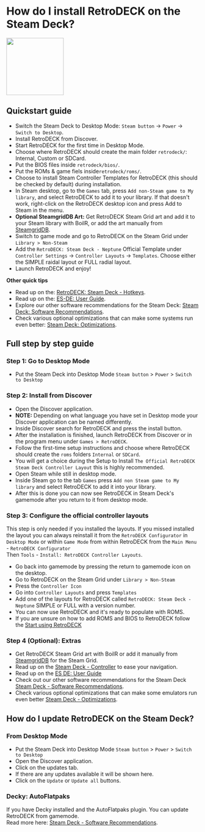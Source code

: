 # How do I install RetroDECK on the Steam Deck?

<img src="../../../wiki_images/logos/steam-deck-logo.png" width="150">

## Quickstart guide

- Switch the Steam Deck to Desktop Mode: `Steam button` -> `Power` -> `Switch to Desktop`.
- Install RetroDECK from Discover.
- Start RetroDECK for the first time in Desktop Mode.
- Choose where RetroDECK should create the main folder `retrodeck/`: Internal, Custom or SDCard.
- Put the BIOS files inside  `retrodeck/bios/`.
- Put the ROMs & game fiels inside`retrodeck/roms/`.
- Choose to install Steam Controller Templates for RetroDECK (this should be checked by default) during installation.
- In Steam desktop, go to the `Games` tab, press `Add non-Steam game to My library`, and select RetroDECK to add it to your library. If that doesn't work, right-click on the RetroDECK desktop icon and press Add to Steam in the menu.
- **Optional SteamgridDB Art:** Get RetroDECK Steam Grid art and add it to your Steam library with BoilR, or add the art manually from [SteamgridDB](https://www.steamgriddb.com/search/grids?term=RetroDeck).
- Switch to game mode and go to RetroDECK on the Steam Grid under `Library > Non-Steam`
- Add the  `RetroDECK: Steam Deck - Neptune` Official Template under `Controller Settings` -> `Controller Layouts` -> `Templates`. Choose either the SIMPLE raidal layout or FULL radial layout. 
- Launch RetroDECK and enjoy!

**Other quick tips**

- Read up on the: [RetroDECK: Steam Deck - Hotkeys](../../wiki_rd_controls/hotkeys-steamdeck-neptune.md).
- Read up on the: [ES-DE: User Guide](../../wiki_system_guides/es-de/esde-guide.md).
- Explore our other software recommendations for the Steam Deck: [Steam Deck: Software Recommendations](../../wiki_devices/steamdeck/steamdeck-software.md).
- Check various optional optimizations that can make some systems run even better: [Steam Deck: Optimizations](../../wiki_devices/steamdeck/steamdeck-optimize.md).


## Full step by step guide

### Step 1: Go to Desktop Mode

- Put the Steam Deck into Desktop Mode `Steam button` > `Power` > `Switch to Desktop`

### Step 2: Install from Discover

- Open the Discover application.
- **NOTE:** Depending on what language you have set in Desktop mode your Discover application can be named differently.
- Inside Discover search for RetroDECK and press the install button.
- After the installation is finished, launch RetroDECK from Discover or in the program menu under `Games > RetroDECK`.
- Follow the first-time setup instructions and choose where RetroDECK should create the `roms` folders `Internal` or `SDCard`.
- You will get a choice during the Setup to Install `The Official RetroDECK Steam Deck Controller Layout` this is highly recommended.
- Open Steam while still in desktop mode.
- Inside Steam go to the tab `Games` press `Add non Steam game to My library` and select RetroDECK to add it into your library.
- After this is done you can now see RetroDECK in Steam Deck's gamemode after you return to it from desktop mode.

### Step 3: Configure the official controller layouts

This step is only needed if you installed the layouts. If you missed installed the layout you can always reinstall it from the `RetroDECK Configurator` in `Desktop Mode` or within `Game Mode` from within RetroDECK from the `Main Menu` - `RetroDECK Configurator` <br>
Then `Tools` - `Install: RetroDECK Controller Layouts`.

- Go back into gamemode by pressing the return to gamemode icon on the desktop.
- Go to RetroDECK on the Steam Grid under `Library > Non-Steam`
- Press the `Controller Icon`
- Go into `Controller Layouts` and press `Templates`
- Add one of the layouts for RetroDECK called `RetroDECK: Steam Deck - Neptune` SIMPLE or FULL with a version number.
- You can now use RetroDECK and it's ready to populate with ROMS.
- If you are unsure on how to add ROMS and BIOS to RetroDECK follow the [Start using RetroDECK](../../wiki_general/retrodeck-start.md)

### Step 4 (Optional): Extras

- Get RetroDECK Steam Grid art with BoilR or add it manually from [SteamgridDB](https://www.steamgriddb.com/search/grids?term=RetroDeck) for the Steam Grid.
- Read up on the [Steam Deck - Controller](../../wiki_rd_controls/hotkeys-steamdeck-neptune.md) to ease your navigation.
- Read up on the [ES DE: User Guide](../../wiki_system_guides/es-de/esde-guide.md)
- Check out our other software recommendations for the Steam Deck [Steam Deck - Software Recommendations](../../wiki_devices/steamdeck/steamdeck-software.md).
- Check various optional optimizations that can make some emulators run even better [Steam Deck - Optimizations](../../wiki_devices/steamdeck/steamdeck-optimize.md).


## How do I update RetroDECK on the Steam Deck?

### From Desktop Mode
- Put the Steam Deck into Desktop Mode `Steam button` > `Power` > `Switch to Desktop`
- Open the Discover application.
- Click on the updates tab.
- If there are any updates available it will be shown here.
- Click on the `Update` or `Update all` buttons.

### Decky: AutoFlatpaks

If you have Decky installed and the AutoFlatpaks plugin. You can update RetroDECK from gamemode. <br>
Read more here: [Steam Deck - Software Recommendations](../../wiki_devices/steamdeck/steamdeck-software.md).


